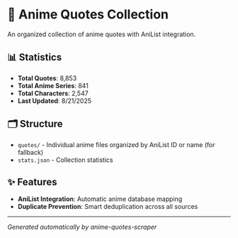# 🎌 Anime Quotes Collection

An organized collection of anime quotes with AniList integration.

## 📊 Statistics

- **Total Quotes**: 8,853
- **Total Anime Series**: 841
- **Total Characters**: 2,547
- **Last Updated**: 8/21/2025

## 🗂️ Structure

- `quotes/` - Individual anime files organized by AniList ID or name  (for fallback)
- `stats.json` - Collection statistics

## ✨ Features

- **AniList Integration**: Automatic anime database mapping
- **Duplicate Prevention**: Smart deduplication across all sources

---
*Generated automatically by anime-quotes-scraper*
